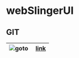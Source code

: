 # webSlingerUI

## GIT
 |![goto](https://img.shields.io/badge/Git%20Hub-Commands-orange)&nbsp;| [link](https://github.com/vipultyagi07/Low_Level_Design/blob/main/Zzzzz/README.md)|
 | ------------- | --------- | 
